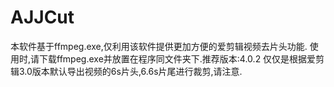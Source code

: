 # AJJCut
本软件基于ffmpeg.exe,仅利用该软件提供更加方便的爱剪辑视频去片头功能.
使用时,请下载ffmpeg.exe并放置在程序同文件夹下.推荐版本:4.0.2
仅仅是根据爱剪辑3.0版本默认导出视频的6s片头,6.6s片尾进行裁剪,请注意.